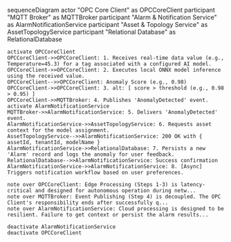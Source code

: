 sequenceDiagram
    actor "OPC Core Client" as OPCCoreClient
    participant "MQTT Broker" as MQTTBroker
    participant "Alarm & Notification Service" as AlarmNotificationService
    participant "Asset & Topology Service" as AssetTopologyService
    participant "Relational Database" as RelationalDatabase

    activate OPCCoreClient
    OPCCoreClient->>OPCCoreClient: 1. Receives real-time data value (e.g., Temperature=45.3) for a tag associated with a configured AI model.
    OPCCoreClient->>OPCCoreClient: 2. Executes local ONNX model inference using the received value.
    OPCCoreClient-->>OPCCoreClient: Anomaly Score (e.g., 0.98)
    OPCCoreClient->>OPCCoreClient: 3. alt: [ score > threshold (e.g., 0.98 > 0.95) ]
    OPCCoreClient->>MQTTBroker: 4. Publishes 'AnomalyDetected' event.
    activate AlarmNotificationService
    MQTTBroker->>AlarmNotificationService: 5. Delivers 'AnomalyDetected' event.
    AlarmNotificationService->>AssetTopologyService: 6. Requests asset context for the model assignment.
    AssetTopologyService-->>AlarmNotificationService: 200 OK with { assetId, tenantId, modelName }
    AlarmNotificationService->>RelationalDatabase: 7. Persists a new 'Alarm' record and logs the anomaly for user feedback.
    RelationalDatabase-->>AlarmNotificationService: Success confirmation
    AlarmNotificationService->>AlarmNotificationService: 8. [Async] Triggers notification workflow based on user preferences.

    note over OPCCoreClient: Edge Processing (Steps 1-3) is latency-critical and designed for autonomous operation during netw...
    note over MQTTBroker: Event Publishing (Step 4) is decoupled. The OPC Client's responsibility ends after successfully q...
    note over AlarmNotificationService: Cloud processing is designed to be resilient. Failure to get context or persist the alarm results...

    deactivate AlarmNotificationService
    deactivate OPCCoreClient
